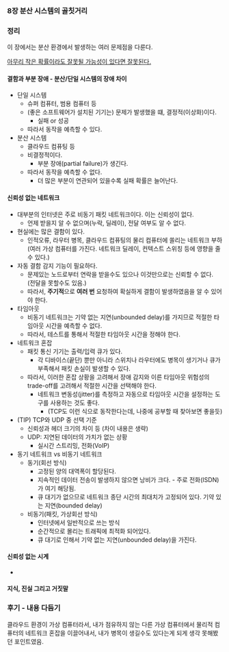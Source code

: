 ### 8장 분산 시스템의 골칫거리

### 정리
이 장에서는 분산 환경에서 발생하는 여러 문제점을 다룬다.

[아무리 작은 확률이라도 잘못될 가능성이 있다면 잘못된다.](https://ko.wikipedia.org/wiki/%EB%AC%B4%ED%95%9C_%EC%9B%90%EC%88%AD%EC%9D%B4_%EC%A0%95%EB%A6%AC)

#### 결함과 부분 장애 - 분산/단일 시스템의 장애 차이

- 단일 시스템
  - 슈퍼 컴퓨터, 범용 컴퓨터 등
  - (좋은 소프트웨어가 설치된 기기는) 문제가 발생했을 떄, 결정적(이상화)이다.
    - 실패 or 성공
  - 따라서 동작을 예측할 수 있다.
- 분산 시스템
  - 클라우드 컴퓨팅 등
  - 비결정적이다.
    - 부분 장애(partial failure)가 생긴다.
  - 따라서 동작을 예측할 수 없다. 
    - 더 많은 부분이 연관되어 있을수록 실패 확률은 늘어난다.

#### 신뢰성 없는 네트워크

- 대부분의 인터넷은 주로 비동기 패킷 네트워크이다. 이는 신뢰성이 없다. 
  - 언제 받을지 알 수 없으며(누락, 딜레이), 전달 여부도 알 수 없다.
- 현실에는 많은 결함이 있다.
  - 인적오류, 라우터 병목, 클라우드 컴퓨팅의 물리 컴퓨터에 쏠리는 네트워크 부하(여러 가상 컴퓨터를 가진다. 네트워크 딜레이, 컨텍스트 스위칭 등에 영향을 줄 수 있다.)
- 자동 결함 감지 기능이 필요하다.
  - 문제있는 노드로부터 연락을 받을수도 있으나 이것만으로는 신뢰할 수 없다. (전달을 못할수도 있음.)
  - 따라서, **주기적**으로 **여러 번** 요청하여 확실하게 결함이 발생하였음을 알 수 있어야 한다.
- 타임아웃
  - 비동기 네트워크는 기약 없는 지연(unbounded delay)를 가지므로 적절한 타임아웃 시간을 예측할 수 없다.
  - 따라서, 테스트를 통해서 적절한 타임아웃 시간을 정해야 한다.
- 네트워크 혼잡
  - 패킷 통신 기기는 출력/입력 큐가 있다. 
    - 각 디바이스(끝단) 뿐만 아니라 스위치나 라우터에도 병목이 생기거나 큐가 부족해서 패킷 손실이 발생할 수 있다.
  - 따라서, 이러한 혼잡 상황을 고려해서 장애 감지와 이른 타임아웃 위험성의 trade-off를 고려해서 적절한 시간을 선택해야 한다.
    - 네트워크 변동성(jitter)를 측정하고 자동으로 타임아웃 시간을 설정하는 도구를 사용하는 것도 좋다.
      - (TCP도 이런 식으로 동작한다는데, 나중에 공부할 때 찾아보면 좋을듯)
- (TIP) TCP와 UDP 중 선택 기준
  - 신뢰성과 헤더 크기의 차이 등 (차이 내용은 생략)
  - UDP: 지연된 데이터의 가치가 없는 상황
    - 실시간 스트리밍, 전화(VoIP)
- 동기 네트워크 vs 비동기 네트워크
  - 동기(회선 방식)
    - 고정된 양의 대역폭이 할당된다.
    - 지속적인 데이터 전송이 발생하지 않으면 낭비가 크다. - 주로 전화(ISDN)가 여기 해당됨.
    - 큐 대기가 없으므로 네트워크 종단 시간의 최대치가 고정되어 있다. 기약 있는 지연(bounded delay)
  - 비동기(패킷, 가상회선 방식)
    - 인터넷에서 일반적으로 쓰는 방식
    - 순간적으로 몰리는 트래픽에 최적화 되어있다.
    - 큐 대기로 인해서 기약 없는 지연(unbounded delay)을 가진다.

#### 신뢰성 없는 시계

- 

#### 지식, 진실 그리고 거짓말



### 후기 - 내용 다듬기

클라우드 환경이 가상 컴퓨터라서, 내가 점유하지 않는 다른 가상 컴퓨터에서 물리적 컴퓨터의 네트워크 혼잡을 이끌어내서, 내가 병목이 생길수도 있다는게 되게 생각 못해봤던 포인트였음.

